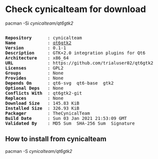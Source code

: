 # Check cynicalteam for download

pacman -Si *cynicalteam/qt6gtk2*

<div class="highlight"><pre class="highlight"><text>
<b>Repository</b>      : cynicalteam
<b>Name</b>            : <a href="../../x86_64/qt6gtk2-0.1-1-x86_64.pkg.tar.zst">qt6gtk2</a>
<b>Version</b>         : 0.1-1
<b>Description</b>     : GTK+2.0 integration plugins for Qt6
<b>Architecture</b>    : x86_64
<b>URL</b>             : https://github.com/trialuser02/qt6gtk2
<b>Licenses</b>        : GPL2
<b>Groups</b>          : None
<b>Provides</b>        : None
<b>Depends On</b>      : qt6-svg  qt6-base  gtk2
<b>Optional Deps</b>   : None
<b>Conflicts With</b>  : qt6gtk2-git
<b>Replaces</b>        : None
<b>Download Size</b>   : 145.83 KiB
<b>Installed Size</b>  : 326.93 KiB
<b>Packager</b>        : TheCynicalTeam <wayne6324@gmail.com>
<b>Build Date</b>      : Sun 03 Jan 2021 21:53:09 GMT
<b>Validated By</b>    : MD5 Sum  SHA-256 Sum  Signature
</text></pre></div>

## How to install from cynicalteam

pacman -S *cynicalteam/qt6gtk2*
